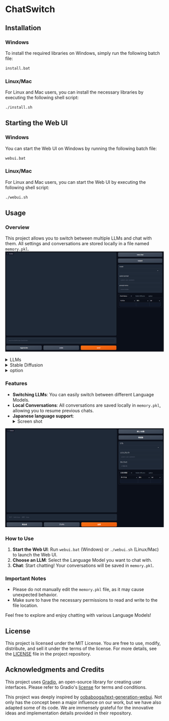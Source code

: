 # ChatSwitch

## Installation

### Windows

To install the required libraries on Windows, simply run the following batch file:

```bash
install.bat
```

### Linux/Mac

For Linux and Mac users, you can install the necessary libraries by executing the following shell script:

```bash
./install.sh
```

## Starting the Web UI

### Windows

You can start the Web UI on Windows by running the following batch file:

```bash
webui.bat
```

### Linux/Mac

For Linux and Mac users, you can start the Web UI by executing the following shell script:

```bash
./webui.sh
```

## Usage
### Overview

This project allows you to switch between multiple LLMs and chat with them. All settings and conversations are stored locally in a file named `memory.pkl`.
![](SS1.png)
<details><summary>LLMs</summary>

![](SS2.png)
</details>
<details><summary>Stable Diffusion</summary>

![](SS3.png)
</details>
<details><summary>option</summary>

![](SS4.png)
</details>

### Features

- **Switching LLMs**: You can easily switch between different Language Models.
- **Local Conversations**: All conversations are saved locally in `memory.pkl`, allowing you to resume previous chats.
- **Japanese language support**:<details><summary>Screen shot</summary>

![](SS5.png)
</details>
 
### How to Use

1. **Start the Web UI**: Run `webui.bat` (Windows) or `./webui.sh` (Linux/Mac) to launch the Web UI.
2. **Choose an LLM**: Select the Language Model you want to chat with.
3. **Chat**: Start chatting! Your conversations will be saved in `memory.pkl`.

### Important Notes

- Please do not manually edit the `memory.pkl` file, as it may cause unexpected behavior.
- Make sure to have the necessary permissions to read and write to the file location.

Feel free to explore and enjoy chatting with various Language Models!

## License

This project is licensed under the MIT License. You are free to use, modify, distribute, and sell it under the terms of the license. For more details, see the [LICENSE](LICENSE) file in the project repository.

## Acknowledgments and Credits

This project uses [Gradio](https://gradio.app/), an open-source library for creating user interfaces. Please refer to Gradio's [license](https://github.com/gradio-app/gradio/blob/master/LICENSE) for terms and conditions.

This project was deeply inspired by [oobabooga/text-generation-webui](https://github.com/oobabooga/text-generation-webui/). Not only has the concept been a major influence on our work, but we have also adapted some of its code. We are immensely grateful for the innovative ideas and implementation details provided in their repository.
